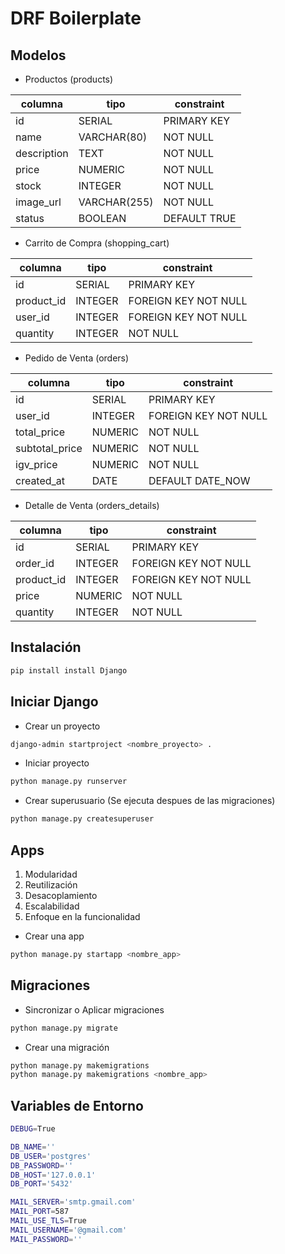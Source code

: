 # DRF Boilerplate

## Modelos

- Productos (products)

| columna     | tipo         | constraint   |
| ----------- | ------------ | ------------ |
| id          | SERIAL       | PRIMARY KEY  |
| name        | VARCHAR(80)  | NOT NULL     |
| description | TEXT         | NOT NULL     |
| price       | NUMERIC      | NOT NULL     |
| stock       | INTEGER      | NOT NULL     |
| image_url   | VARCHAR(255) | NOT NULL     |
| status      | BOOLEAN      | DEFAULT TRUE |

- Carrito de Compra (shopping_cart)

| columna    | tipo    | constraint           |
| ---------- | ------- | -------------------- |
| id         | SERIAL  | PRIMARY KEY          |
| product_id | INTEGER | FOREIGN KEY NOT NULL |
| user_id    | INTEGER | FOREIGN KEY NOT NULL |
| quantity   | INTEGER | NOT NULL             |

- Pedido de Venta (orders)

| columna        | tipo    | constraint           |
| -------------- | ------- | -------------------- |
| id             | SERIAL  | PRIMARY KEY          |
| user_id        | INTEGER | FOREIGN KEY NOT NULL |
| total_price    | NUMERIC | NOT NULL             |
| subtotal_price | NUMERIC | NOT NULL             |
| igv_price      | NUMERIC | NOT NULL             |
| created_at     | DATE    | DEFAULT DATE_NOW     |

- Detalle de Venta (orders_details)

| columna    | tipo    | constraint           |
| ---------- | ------- | -------------------- |
| id         | SERIAL  | PRIMARY KEY          |
| order_id   | INTEGER | FOREIGN KEY NOT NULL |
| product_id | INTEGER | FOREIGN KEY NOT NULL |
| price      | NUMERIC | NOT NULL             |
| quantity   | INTEGER | NOT NULL             |

## Instalación

```sh
pip install install Django
```

## Iniciar Django

- Crear un proyecto

```sh
django-admin startproject <nombre_proyecto> .
```

- Iniciar proyecto

```sh
python manage.py runserver
```

- Crear superusuario (Se ejecuta despues de las migraciones)

```sh
python manage.py createsuperuser
```

## Apps

1. Modularidad
2. Reutilización
3. Desacoplamiento
4. Escalabilidad
5. Enfoque en la funcionalidad

- Crear una app

```sh
python manage.py startapp <nombre_app>
```

## Migraciones

- Sincronizar o Aplicar migraciones

```sh
python manage.py migrate
```

- Crear una migración

```sh
python manage.py makemigrations
python manage.py makemigrations <nombre_app>
```

## Variables de Entorno

```sh
DEBUG=True

DB_NAME=''
DB_USER='postgres'
DB_PASSWORD=''
DB_HOST='127.0.0.1'
DB_PORT='5432'

MAIL_SERVER='smtp.gmail.com'
MAIL_PORT=587
MAIL_USE_TLS=True
MAIL_USERNAME='@gmail.com'
MAIL_PASSWORD=''
```